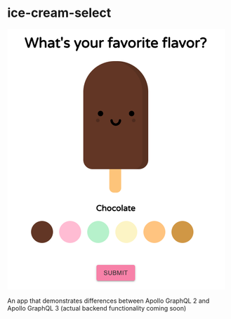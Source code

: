 # ice-cream-select
![preview of app](icecreampreview.png)

An app that demonstrates differences between Apollo GraphQL 2 and Apollo GraphQL 3 (actual backend functionality coming soon)